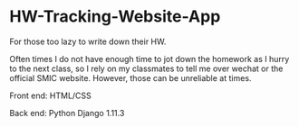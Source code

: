 # HW-Tracking-Website-App
For those too lazy to write down their HW.

Often times I do not have enough time to jot down the homework as I hurry to the next class, so I rely on my classmates to tell me over wechat or the official SMIC website. However, those can be unreliable at times.


Front end: HTML/CSS

Back end: Python Django 1.11.3
